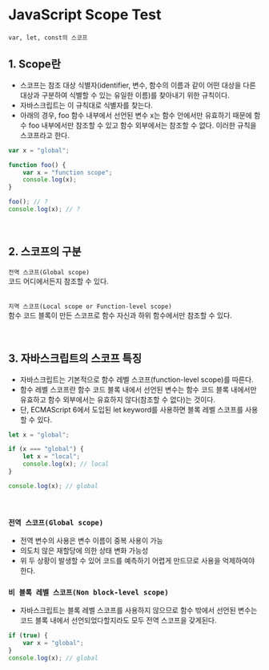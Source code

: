# JavaScript Scope Test

`var, let, const의 스코프`

## 1. Scope란

-   스코프는 참조 대상 식별자(identifier, 변수, 함수의 이름과 같이 어떤 대상을 다른 대상과 구분하여 식별할 수 있는 유일한 이름)를 찾아내기 위한 규칙이다.
-   자바스크립트는 이 규칙대로 식별자를 찾는다.
-   아래의 경우, foo 함수 내부에서 선언된 변수 x는 함수 안에서만 유효하기 때문에 함수 foo 내부에서만 참조할 수 있고 함수 외부에서는 참조할 수 없다. 이러한 규칙을 스코프라고 한다.

```js
var x = "global";

function foo() {
    var x = "function scope";
    console.log(x);
}

foo(); // ?
console.log(x); // ?
```

<br/>

## 2. 스코프의 구분

`전역 스코프(Global scope)`<br/>
코드 어디에서든지 참조할 수 있다.<br/><br/>

`지역 스코프(Local scope or Function-level scope)`<br/>
함수 코드 블록이 만든 스코프로 함수 자신과 하위 함수에서만 참조할 수 있다.

<br/>

## 3. 자바스크립트의 스코프 특징

-   자바스크립트는 기본적으로 함수 레벨 스코프(function-level scope)를 따른다.
-   함수 레벨 스코프란 함수 코드 블록 내에서 선언된 변수는 함수 코드 블록 내에서만 유효하고 함수 외부에서는 유효하지 않다(참조할 수 없다)는 것이다.
-   단, ECMAScript 6에서 도입된 let keyword를 사용하면 블록 레벨 스코프를 사용할 수 있다.

```js
let x = "global";

if (x === "global") {
    let x = "local";
    console.log(x); // local
}

console.log(x); // global
```

<br/>

### `전역 스코프(Global scope)`

-   전역 변수의 사용은 변수 이름이 중복 사용이 가능
-   의도치 않은 재할당에 의한 상태 변화 가능성
-   위 두 상황이 발생할 수 있어 코드를 예측하기 어렵게 만드므로 사용을 억제하여야 한다.

### `비 블록 레벨 스코프(Non block-level scope)`

-   자바스크립트는 블록 레벨 스코프를 사용하지 않으므로 함수 밖에서 선언된 변수는 코드 블록 내에서 선언되었다할지라도 모두 전역 스코프을 갖게된다.

```js
if (true) {
    var x = "global";
}
console.log(x); // global
```
